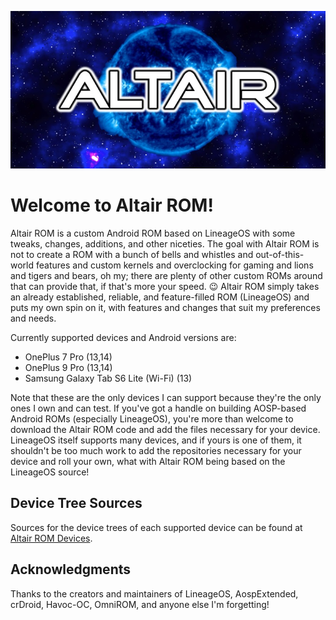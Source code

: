 <p align="center"><img src="https://github.com/AltairROM/.github/blob/9bc9d54a376a1a574535ce368fbef57736139a5d/profile/header_image.jpg" /></p>

# **Welcome to Altair ROM!**

Altair ROM is a custom Android ROM based on LineageOS with some tweaks, changes, additions, and other niceties. The goal with Altair ROM is not to create a ROM with a bunch of bells and whistles and out-of-this-world features and custom kernels and overclocking for gaming and lions and tigers and bears, oh my; there are plenty of other custom ROMs around that can provide that, if that's more your speed. 😉 Altair ROM simply takes an already established, reliable, and feature-filled ROM (LineageOS) and puts my own spin on it, with features and changes that suit my preferences and needs.

Currently supported devices and Android versions are:

- OnePlus 7 Pro (13,14)
- OnePlus 9 Pro (13,14)
- Samsung Galaxy Tab S6 Lite (Wi-Fi) (13)

Note that these are the only devices I can support because they're the only ones I own and can test. If you've got a handle on building AOSP-based Android ROMs (especially LineageOS), you're more than welcome to download the Altair ROM code and add the files necessary for your device. LineageOS itself supports many devices, and if yours is one of them, it shouldn't be too much work to add the repositories necessary for your device and roll your own, what with Altair ROM being based on the LineageOS source!

## **Device Tree Sources**

Sources for the device trees of each supported device can be found at [Altair ROM Devices](https://github.com/AltairROM-Devices).

## **Acknowledgments**

Thanks to the creators and maintainers of LineageOS, AospExtended, crDroid, Havoc-OC, OmniROM, and anyone else I'm forgetting!
